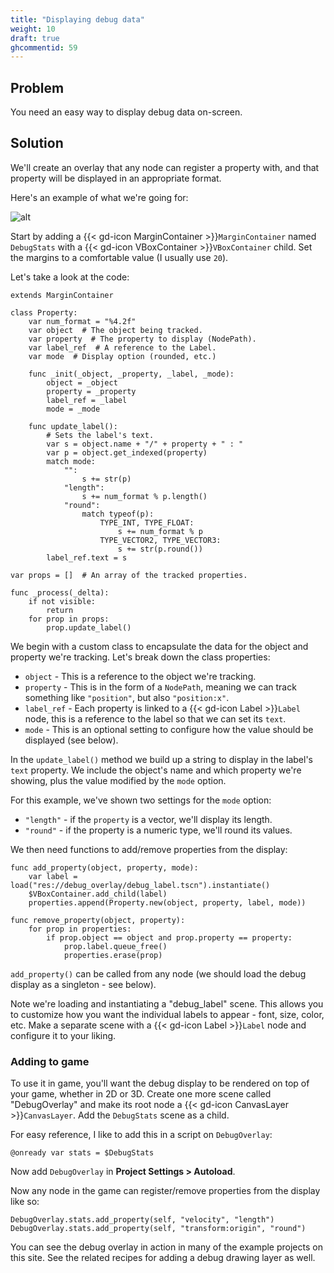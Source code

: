 ```yaml
---
title: "Displaying debug data"
weight: 10
draft: true
ghcommentid: 59
---
```


## Problem

You need an easy way to display debug data on-screen.

## Solution

We'll create an overlay that any node can register a property with, and that property will be displayed in an appropriate format.

Here's an example of what we're going for:

![alt](/godot_recipes/4.x/img/debug_stats_01.png)

Start by adding a {{< gd-icon MarginContainer >}}`MarginContainer` named `DebugStats` with a {{< gd-icon VBoxContainer >}}`VBoxContainer` child. Set the margins to a comfortable value (I usually use `20`).

Let's take a look at the code:

```gdscript
extends MarginContainer

class Property:
    var num_format = "%4.2f"
    var object  # The object being tracked.
    var property  # The property to display (NodePath).
    var label_ref  # A reference to the Label.
    var mode  # Display option (rounded, etc.)

    func _init(_object, _property, _label, _mode):
        object = _object
        property = _property
        label_ref = _label
        mode = _mode

    func update_label():
        # Sets the label's text.
        var s = object.name + "/" + property + " : "
        var p = object.get_indexed(property)
        match mode:
            "":
                s += str(p)
            "length":
                s += num_format % p.length()
            "round":
                match typeof(p):
                    TYPE_INT, TYPE_FLOAT:
                        s += num_format % p
                    TYPE_VECTOR2, TYPE_VECTOR3:
                        s += str(p.round())
        label_ref.text = s

var props = []  # An array of the tracked properties.

func _process(_delta):
    if not visible:
        return
    for prop in props:
        prop.update_label()
```

We begin with a custom class to encapsulate the data for the object and property we're tracking. Let's break down the class properties:

* `object` - This is a reference to the object we're tracking.
* `property` - This is in the form of a `NodePath`, meaning we can track something like `"position"`, but also `"position:x"`.
* `label_ref` - Each property is linked to a {{< gd-icon Label >}}`Label` node, this is a reference to the label so that we can set its `text`.
* `mode` - This is an optional setting to configure how the value should be displayed (see below).

In the `update_label()` method we build up a string to display in the label's `text` property. We include the object's name and which property we're showing, plus the value modified by the `mode` option.

For this example, we've shown two settings for the `mode` option:

* `"length"` - if the `property` is a vector, we'll display its length.
* `"round"` - if the property is a numeric type, we'll round its values.

We then need functions to add/remove properties from the display:

```gdscript
func add_property(object, property, mode):
    var label = load("res://debug_overlay/debug_label.tscn").instantiate()
    $VBoxContainer.add_child(label)
    properties.append(Property.new(object, property, label, mode))

func remove_property(object, property):
    for prop in properties:
        if prop.object == object and prop.property == property:
            prop.label.queue_free()
            properties.erase(prop)
```

`add_property()` can be called from any node (we should load the debug display as a singleton - see below).

Note we're loading and instantiating a "debug_label" scene. This allows you to customize how you want the individual labels to appear - font, size, color, etc. Make a separate scene with a {{< gd-icon Label >}}`Label` node and configure it to your liking.

### Adding to game

To use it in game, you'll want the debug display to be rendered on top of your game, whether in 2D or 3D. Create one more scene called "DebugOverlay" and make its root node a {{< gd-icon CanvasLayer >}}`CanvasLayer`. Add the `DebugStats` scene as a child.

For easy reference, I like to add this in a script on `DebugOverlay`:

```gdscript
@onready var stats = $DebugStats
```

Now add `DebugOverlay` in **Project Settings > Autoload**.

Now any node in the game can register/remove properties from the display like so:

```gdscript
DebugOverlay.stats.add_property(self, "velocity", "length")
DebugOverlay.stats.add_property(self, "transform:origin", "round")
```

You can see the debug overlay in action in many of the example projects on this site. See the related recipes for adding a debug drawing layer as well.

<!-- ## Related recipes

- [Drawing Vectors in 3D](/godot_recipes/3.x/3d/debug_overlay) -->